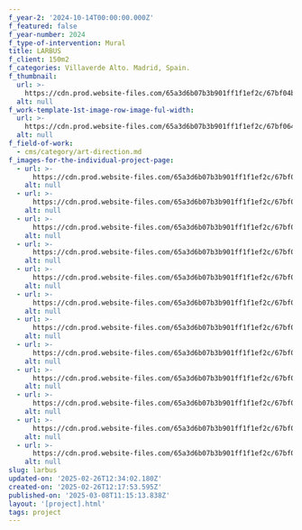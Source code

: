 ```yaml
---
f_year-2: '2024-10-14T00:00:00.000Z'
f_featured: false
f_year-number: 2024
f_type-of-intervention: Mural
title: LARBUS
f_client: 150m2
f_categories: Villaverde Alto. Madrid, Spain.
f_thumbnail:
  url: >-
    https://cdn.prod.website-files.com/65a3d6b07b3b901ff1f1ef2c/67bf04bc782758087ad3f62a_FullSizeRender%20copy_MALTOCADA.jpg
  alt: null
f_work-template-1st-image-row-image-ful-width:
  url: >-
    https://cdn.prod.website-files.com/65a3d6b07b3b901ff1f1ef2c/67bf0642f02d354ab7b8ab1c_IMG_1773%20copy.jpg
  alt: null
f_field-of-work:
  - cms/category/art-direction.md
f_images-for-the-individual-project-page:
  - url: >-
      https://cdn.prod.website-files.com/65a3d6b07b3b901ff1f1ef2c/67bf0642e276e85372266f8a_IMG_1728%20copy.jpg
    alt: null
  - url: >-
      https://cdn.prod.website-files.com/65a3d6b07b3b901ff1f1ef2c/67bf064257a307b44290a179_IMG_1735%20copy.jpg
    alt: null
  - url: >-
      https://cdn.prod.website-files.com/65a3d6b07b3b901ff1f1ef2c/67bf0642b0c76d227a99603c_IMG_1736%20copy.jpg
    alt: null
  - url: >-
      https://cdn.prod.website-files.com/65a3d6b07b3b901ff1f1ef2c/67bf0644f02d354ab7b8af0b_IMG_1743%20copy.jpg
    alt: null
  - url: >-
      https://cdn.prod.website-files.com/65a3d6b07b3b901ff1f1ef2c/67bf06440dc8c5a8aa07c8e4_IMG_1744%20copy.jpg
    alt: null
  - url: >-
      https://cdn.prod.website-files.com/65a3d6b07b3b901ff1f1ef2c/67bf0642be658439ca1e7d5e_IMG_1749%20copy.jpg
    alt: null
  - url: >-
      https://cdn.prod.website-files.com/65a3d6b07b3b901ff1f1ef2c/67bf064210a946cd01d1c102_IMG_1751%20copy.jpg
    alt: null
  - url: >-
      https://cdn.prod.website-files.com/65a3d6b07b3b901ff1f1ef2c/67bf0642f02d354ab7b8ab1c_IMG_1773%20copy.jpg
    alt: null
  - url: >-
      https://cdn.prod.website-files.com/65a3d6b07b3b901ff1f1ef2c/67bf0644d8f151bcd4d6fa1a_IMG_1832.jpg
    alt: null
  - url: >-
      https://cdn.prod.website-files.com/65a3d6b07b3b901ff1f1ef2c/67bf06430dc8c5a8aa07c84a_IMG_1857.jpg
    alt: null
  - url: >-
      https://cdn.prod.website-files.com/65a3d6b07b3b901ff1f1ef2c/67bf0645be658439ca1e8192_IMG_1870.jpg
    alt: null
  - url: >-
      https://cdn.prod.website-files.com/65a3d6b07b3b901ff1f1ef2c/67bf0643f55590c1aabef361_IMG_1888%20copy.jpg
    alt: null
slug: larbus
updated-on: '2025-02-26T12:34:02.180Z'
created-on: '2025-02-26T12:17:53.595Z'
published-on: '2025-03-08T11:15:13.838Z'
layout: '[project].html'
tags: project
---
```



